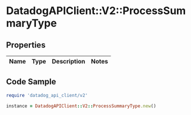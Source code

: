 # DatadogAPIClient::V2::ProcessSummaryType

## Properties

| Name | Type | Description | Notes |
| ---- | ---- | ----------- | ----- |

## Code Sample

```ruby
require 'datadog_api_client/v2'

instance = DatadogAPIClient::V2::ProcessSummaryType.new()
```

